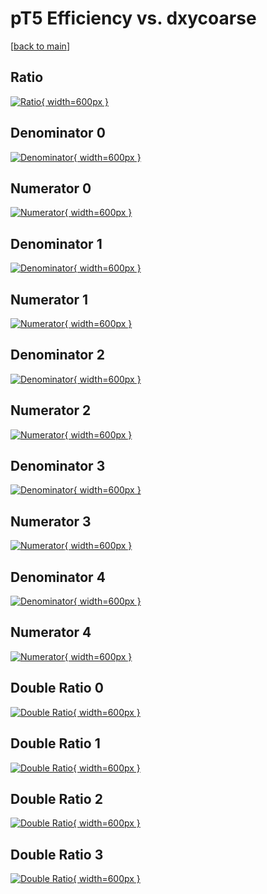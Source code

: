 # pT5 Efficiency vs. dxycoarse

[[back to main](./)]



## Ratio

[![Ratio](../mtv/var/pT5_vtr_0_-1_eff_dxycoarse.png){ width=600px }](../mtv/var/pT5_vtr_0_-1_eff_dxycoarse.pdf)

## Denominator 0

[![Denominator](../mtv/den/pT5_vtr_0_-1_eff_dxycoarse_den0.png){ width=600px }](../mtv/den/pT5_vtr_0_-1_eff_dxycoarse_den0.pdf)

## Numerator 0

[![Numerator](../mtv/num/pT5_vtr_0_-1_eff_dxycoarse_num0.png){ width=600px }](../mtv/num/pT5_vtr_0_-1_eff_dxycoarse_num0.pdf)

## Denominator 1

[![Denominator](../mtv/den/pT5_vtr_0_-1_eff_dxycoarse_den1.png){ width=600px }](../mtv/den/pT5_vtr_0_-1_eff_dxycoarse_den1.pdf)

## Numerator 1

[![Numerator](../mtv/num/pT5_vtr_0_-1_eff_dxycoarse_num1.png){ width=600px }](../mtv/num/pT5_vtr_0_-1_eff_dxycoarse_num1.pdf)

## Denominator 2

[![Denominator](../mtv/den/pT5_vtr_0_-1_eff_dxycoarse_den2.png){ width=600px }](../mtv/den/pT5_vtr_0_-1_eff_dxycoarse_den2.pdf)

## Numerator 2

[![Numerator](../mtv/num/pT5_vtr_0_-1_eff_dxycoarse_num2.png){ width=600px }](../mtv/num/pT5_vtr_0_-1_eff_dxycoarse_num2.pdf)

## Denominator 3

[![Denominator](../mtv/den/pT5_vtr_0_-1_eff_dxycoarse_den3.png){ width=600px }](../mtv/den/pT5_vtr_0_-1_eff_dxycoarse_den3.pdf)

## Numerator 3

[![Numerator](../mtv/num/pT5_vtr_0_-1_eff_dxycoarse_num3.png){ width=600px }](../mtv/num/pT5_vtr_0_-1_eff_dxycoarse_num3.pdf)

## Denominator 4

[![Denominator](../mtv/den/pT5_vtr_0_-1_eff_dxycoarse_den4.png){ width=600px }](../mtv/den/pT5_vtr_0_-1_eff_dxycoarse_den4.pdf)

## Numerator 4

[![Numerator](../mtv/num/pT5_vtr_0_-1_eff_dxycoarse_num4.png){ width=600px }](../mtv/num/pT5_vtr_0_-1_eff_dxycoarse_num4.pdf)

## Double Ratio 0

[![Double Ratio](../mtv/ratio/pT5_vtr_0_-1_eff_dxycoarse_ratio0.png){ width=600px }](../mtv/ratio/pT5_vtr_0_-1_eff_dxycoarse_ratio0.pdf)

## Double Ratio 1

[![Double Ratio](../mtv/ratio/pT5_vtr_0_-1_eff_dxycoarse_ratio1.png){ width=600px }](../mtv/ratio/pT5_vtr_0_-1_eff_dxycoarse_ratio1.pdf)

## Double Ratio 2

[![Double Ratio](../mtv/ratio/pT5_vtr_0_-1_eff_dxycoarse_ratio2.png){ width=600px }](../mtv/ratio/pT5_vtr_0_-1_eff_dxycoarse_ratio2.pdf)

## Double Ratio 3

[![Double Ratio](../mtv/ratio/pT5_vtr_0_-1_eff_dxycoarse_ratio3.png){ width=600px }](../mtv/ratio/pT5_vtr_0_-1_eff_dxycoarse_ratio3.pdf)

